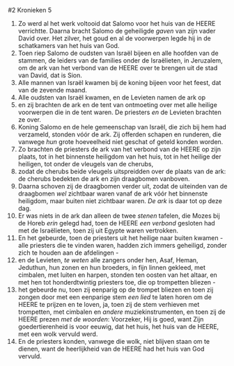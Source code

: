 #2 Kronieken 5
1. Zo werd al het werk voltooid dat Salomo voor het huis van de HEERE verrichtte. Daarna bracht Salomo de geheiligde *gaven* van zijn vader David over. Het zilver, het goud en al de voorwerpen legde hij in de schatkamers van het huis van God.
2. Toen riep Salomo de oudsten van Israël bijeen en alle hoofden van de stammen, de leiders van de families onder de Israëlieten, in Jeruzalem, om de ark van het verbond van de HEERE over te brengen uit de stad van David, dat is Sion.
3. Alle mannen van Israël kwamen bij de koning bijeen voor het feest, dat van de zevende maand.
4. Alle oudsten van Israël kwamen, en de Levieten namen de ark op
5. en zij brachten de ark en de tent van ontmoeting over met alle heilige voorwerpen die in de tent waren. De priesters *en* de Levieten brachten ze over.
6. Koning Salomo en de hele gemeenschap van Israël, die zich bij hem had verzameld, stonden vóór de ark. Zij offerden schapen en runderen, die vanwege *hun* grote hoeveelheid niet geschat of geteld konden worden.
7. Zo brachten de priesters de ark van het verbond van de HEERE op zijn plaats, tot in het binnenste heiligdom van het huis, tot in het heilige der heiligen, tot onder de vleugels van de cherubs,
8. zodat de cherubs beide vleugels uitspreidden over de plaats van de ark: de cherubs bedekten de ark en zijn draagbomen vanboven.
9. Daarna schoven zij de draagbomen verder uit, zodat de uiteinden van de draagbomen *wel* zichtbaar waren vanaf de ark vóór het binnenste heiligdom, maar buiten niet zichtbaar waren. *De ark* is daar tot op deze dag.
10. Er was niets in de ark dan alleen de twee *stenen* tafelen, die Mozes bij de Horeb *erin* gelegd had, toen de HEERE *een verbond* gesloten had met de Israëlieten, toen zij uit Egypte waren vertrokken.
11. En het gebeurde, toen de priesters uit het heilige naar buiten kwamen - alle priesters die te vinden waren, hadden zich immers geheiligd, zonder zich te houden aan de afdelingen -
12. en de Levieten, *te weten* alle zangers onder hen, Asaf, Heman, Jeduthun, hun zonen en hun broeders, in fijn linnen gekleed, met cimbalen, met luiten en harpen, stonden ten oosten van het altaar, en met hen tot honderdtwintig priesters toe, die op trompetten bliezen -
13. het gebeurde nu, toen zij eenparig op de trompet bliezen en toen zij zongen door met een eenparige stem *een lied* te laten horen om de HEERE te prijzen en te loven, ja, toen zij de stem verhieven met trompetten, met cimbalen en *andere* muziekinstrumenten, en toen zij de HEERE prezen *met de woorden*: Voorzeker, Hij is goed, want Zijn goedertierenheid is voor eeuwig, dat het huis, het huis van de HEERE, met een wolk vervuld werd.
14. En de priesters konden, vanwege die wolk, niet blijven staan om te dienen, want de heerlijkheid van de HEERE had het huis van God vervuld.
